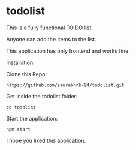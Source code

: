 # todolist

This is a fully functional TO DO list.

Anyone can add the items to the list.

This application has only frontend and works fine. 

Installation:

Clone this Repo:
```
https://github.com/saurabhnk-94/todolist.git
```
Get inside the todolist folder:
```
cd todolist
```
Start the application:
```
npm start
```

I hope you liked this application.
